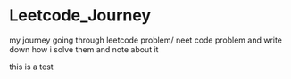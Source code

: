 # Leetcode_Journey
my journey going through leetcode problem/ neet code problem and write down how i solve them and note about it

this is a test